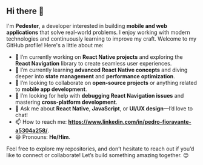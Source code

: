 ## Hi there 👋

I'm **Pedester**, a developer interested in building **mobile and web applications** that solve real-world problems. I enjoy working with modern technologies and continuously learning to improve my craft. Welcome to my GitHub profile! Here's a little about me:

- 🔭 I’m currently working on **React Native projects** and exploring the **React Navigation** library to create seamless user experiences.
- 🌱 I’m currently learning **advanced React Native concepts** and diving deeper into **state management** and **performance optimization**.
- 👯 I’m looking to collaborate on **open-source projects** or anything related to **mobile app development**.
- 🤔 I’m looking for help with **debugging React Navigation issues** and mastering **cross-platform development**.
- 💬 Ask me about **React Native**, **JavaScript**, or **UI/UX design**—I’d love to chat!
- 📫 How to reach me: **https://www.linkedin.com/in/pedro-fioravante-a5304a258/**.
- 😄 Pronouns: **He/Him**.

Feel free to explore my repositories, and don’t hesitate to reach out if you’d like to connect or collaborate! Let’s build something amazing together. 😊
